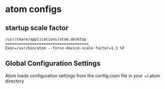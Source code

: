 # atom configs

## startup scale factor

```
/usr/share/applications/atom.desktop
=====================================
Exec=/usr/bin/atom --force-device-scale-factor=1.3 %F
```



## Global Configuration Settings

Atom loads configuration settings from the config.cson file in your ~/.atom directory
